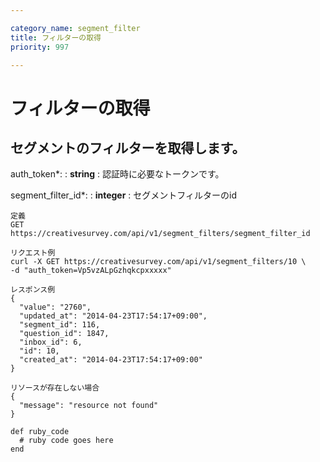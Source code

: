```yaml
---

category_name: segment_filter
title: フィルターの取得
priority: 997

---
```


# フィルターの取得

## セグメントのフィルターを取得します。

auth_token*:
: __string__
: 認証時に必要なトークンです。

segment_filter_id*:
: __integer__
: セグメントフィルターのid

~~~
定義
GET https://creativesurvey.com/api/v1/segment_filters/segment_filter_id

リクエスト例
curl -X GET https://creativesurvey.com/api/v1/segment_filters/10 \
-d "auth_token=Vp5vzALpGzhqkcpxxxxx"

レスポンス例
{
  "value": "2760",
  "updated_at": "2014-04-23T17:54:17+09:00",
  "segment_id": 116,
  "question_id": 1847,
  "inbox_id": 6,
  "id": 10,
  "created_at": "2014-04-23T17:54:17+09:00"
}

リソースが存在しない場合
{
  "message": "resource not found"
}
~~~

~~~
def ruby_code
  # ruby code goes here
end
~~~

